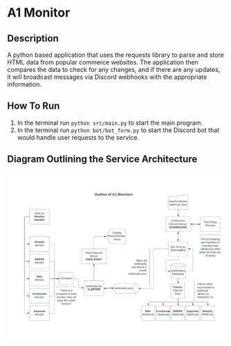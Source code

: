 # A1 Monitor

## Description
A python based application that uses the requests library to parse and store HTML data from popular commerce websites. The application then compares the data to check for any changes, and if there are any updates, it will broadcast messages via Discord webhooks with the appropriate information.

## How To Run
1. In the terminal run `python src/main.py` to start the main program.
2. In the terminal run `python bot/bot_form.py` to start the Discord bot that would handle user requests to the service.

## Diagram Outlining the Service Architecture
![diagram](a1Monitors-Outline.png)
